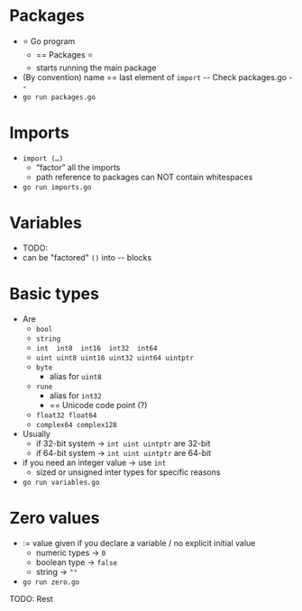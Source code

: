 # Packages
* ⭐ Go program
  *  == Packages ⭐
  * starts running the main package
* (By convention) name == last element of `import`   -- Check packages.go --
* `go run packages.go`

# Imports
* `import (…)`
  * “factor” all the imports
  * path reference to packages can NOT contain whitespaces
* `go run imports.go`

# Variables
* TODO:
* can be "factored" `()` into -- blocks 

# Basic types
* Are
  * `bool`
  * `string`
  * `int  int8  int16  int32  int64`
  * `uint uint8 uint16 uint32 uint64 uintptr`
  * `byte`
    * alias for `uint8` 
  * `rune`
    * alias for `int32`
    * == Unicode code point (?)
  * `float32 float64`
  * `complex64 complex128`
* Usually 
  * if 32-bit system -> `int uint uintptr` are 32-bit 
  * if 64-bit system -> `int uint uintptr` are 64-bit 
* if you need an integer value -> use `int`
  * sized or unsigned inter types for specific reasons
* `go run variables.go`

# Zero values
* := value given if you declare a variable / no explicit initial value
  * numeric types -> `0`
  * boolean type -> `false`
  * string -> `""`
* `go run zero.go`

TODO: Rest
